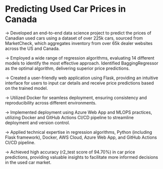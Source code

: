 # Predicting Used Car Prices in Canada

-> Developed an end-to-end data science project to predict the prices of Canadian used cars using a dataset of over 225k cars, sourced from MarketCheck, which aggregates inventory from over 65k dealer websites across the US and Canada.

-> Employed a wide range of regression algorithms, evaluating 14 different models to identify the most effective approach. Identified BaggingRegressor as the optimal algorithm, delivering superior price predictions.

-> Created a user-friendly web application using Flask, providing an intuitive interface for users to input car details and receive price predictions based on the trained model.

-> Utilized Docker for seamless deployment, ensuring consistency and reproducibility across different environments.

-> Implemented deployment using Azure Web App and MLOPS practices, utilizing Docker and GitHub Actions CI/CD pipeline to streamline deployment and version control.

-> Applied technical expertise in regression algorithms, Python (including Flask framework), Docker, AWS Cloud, Azure Web App, and GitHub Actions CI/CD pipeline.

-> Achieved high accuracy (r2_test score of 94.70%) in car price predictions, providing valuable insights to facilitate more informed decisions in the used car market.
